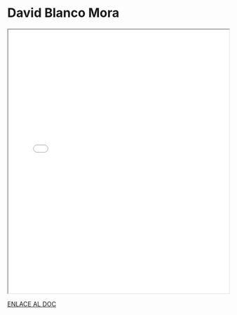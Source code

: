 # David Blanco Mora

<iframe 
  src="/assets/files/David%20Blanco%20Mora-90b5900505ef7a7b5bf2fe8b53d71cf8.pdf" 
  width="100%" 
  height="600px" 
  style={{ border: "none" }} 
></iframe>

[ENLACE AL DOC](../../../static/PDFs/Commitment/David%20Blanco%20Mora.pdf)